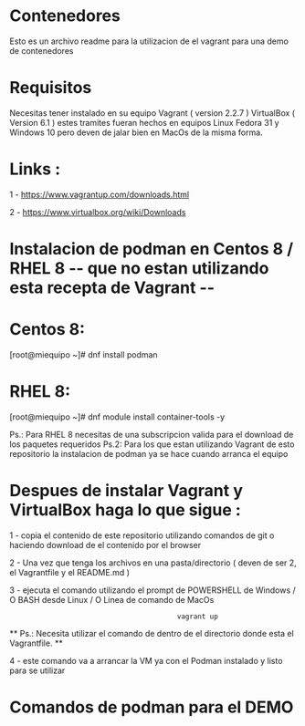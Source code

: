 # Contenedores

Esto es un archivo readme para la utilizacion de el vagrant para una demo de contenedores

# Requisitos

Necesitas tener instalado en su equipo Vagrant ( version 2.2.7 ) VirtualBox ( Version 6.1 ) estes tramites fueran hechos en equipos Linux Fedora 31 y Windows 10 pero deven de jalar bien en MacOs de la misma forma.

# Links :

1 - https://www.vagrantup.com/downloads.html

2 - https://www.virtualbox.org/wiki/Downloads

# Instalacion de podman en Centos 8 / RHEL 8 -- que no estan utilizando esta recepta de Vagrant --

# Centos 8:

[root@miequipo ~]# dnf install podman

# RHEL 8:

[root@miequipo ~]# dnf module install container-tools -y

Ps.: Para RHEL 8 necesitas de una subscripcion valida para el download de los paquetes requeridos
Ps.2: Para los que estan utilizando Vagrant de esto repositorio la instalacion de podman ya se hace cuando arranca el equipo


# Despues de instalar Vagrant y VirtualBox haga lo que sigue :

1 - copia el contenido de este repositorio utilizando comandos de git o haciendo download de el contenido por el browser

2 - Una vez que tenga los archivos en una pasta/directorio ( deven de ser 2, el Vagrantfile y el README.md )

3 - ejecuta el comando utilizando el prompt de POWERSHELL de Windows / O BASH desde Linux / O Linea de comando de MacOs

                                             vagrant up
** Ps.: Necesita utilizar el comando de dentro de el directorio donde esta el Vagrantfile. **

4 - este comando va a arrancar la VM ya con el Podman instalado y listo para se utilizar

# Comandos de podman para el DEMO
